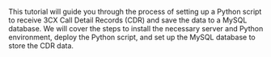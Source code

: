 This tutorial will guide you through the process of setting up a Python script to receive 3CX Call Detail Records (CDR) and save the data to a MySQL database. We will cover the steps to install the necessary server and Python environment, deploy the Python script, and set up the MySQL database to store the CDR data.
